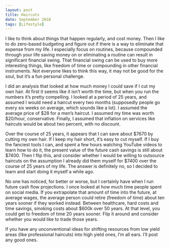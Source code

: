```yaml
---
layout: post
title: Haircuts
date: September 2018
tags: [Lifestyle]
---
```

I like to think about things that happen regularly, and cost money. Then I like to do zero-based budgeting and figure out if there is a way to eliminate that expense from my life. I especially focus on routines, because compounded through your life saving money on or eliminating a routine can result in significant financial swing. That financial swing can be used to buy more interesting things, like freedom of time or compounding in other financial instruments. Not everyone likes to think this way, it may not be good for the soul, but it’s a fun personal challenge.

I did an analysis that looked at how much money I could save if I cut my own hair. At first it seems like it isn’t worth the time, but when you run the numbers it’s pretty compelling. I looked at a period of 25 years, and assumed I would need a haircut every two months (supposedly people go every six weeks on average, which sounds like a lot). I assumed the average price of $28 for a men’s haircut. I assumed my time was worth $20/hour, conservative. Finally, I assumed that inflation on services like haircuts would be about two percent, with no discount.

Over the course of 25 years, it appears that I can save about $7670 by cutting my own hair. If I keep my hair short, it’s easy to cut myself. If I buy the fanciest tools I can, and spent a few hours watching YouTube videos to learn how to do it, the present value of the future cash savings is still about $7400. Then I flip this, and consider whether I would be willing to outsource haircuts on the assumption I already did them myself for $7400 over the course of 25 years of my life. The answer is definitely no, so I decided to learn and start doing it myself a while ago.

No one has noticed, for better or worse, but I certainly have when I run future cash flow projections. I once looked at how much time people spent on social media. If you extrapolate that amount of time into the future, at average wages, the average person could retire (freedom of time) about ten years sooner if they worked instead. Between healthcare, hard costs and time savings, smoking costs about $600k over 50 years. At that level, you could get to freedom of time 20 years sooner. Flip it around and consider whether you would like to trade those years.

If you have any unconventional ideas for shifting resources from low yield areas (like professional haircuts) into high yield ones, I’m all ears. I’ll post any good ones.
